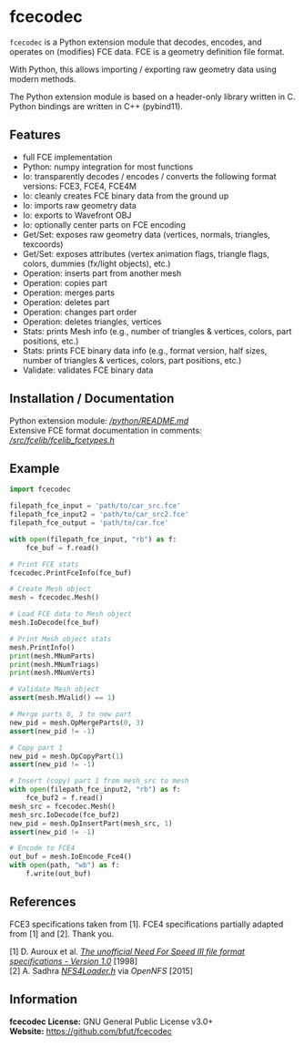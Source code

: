 # fcecodec
`fcecodec` is a Python extension module that decodes, encodes, and operates on
(modifies) FCE data. FCE is a geometry definition file format.

With Python, this allows importing / exporting raw geometry data using modern
methods.

The Python extension module is based on a header-only library written in C.
Python bindings are written in C++ (pybind11).

## Features
* full FCE implementation
* Python: numpy integration for most functions
* Io: transparently decodes / encodes / converts the following format versions: FCE3, FCE4, FCE4M
* Io: cleanly creates FCE binary data from the ground up
* Io: imports raw geometry data
* Io: exports to Wavefront OBJ
* Io: optionally center parts on FCE encoding
* Get/Set: exposes raw geometry data (vertices, normals, triangles, texcoords)
* Get/Set: exposes attributes (vertex animation flags, triangle flags, colors, dummies (fx/light objects), etc.)
* Operation: inserts part from another mesh
* Operation: copies part
* Operation: merges parts
* Operation: deletes part
* Operation: changes part order
* Operation: deletes triangles, vertices
* Stats: prints Mesh info (e.g., number of triangles & vertices, colors, part positions, etc.)
* Stats: prints FCE binary data info (e.g., format version, half sizes, number of triangles & vertices, colors, part positions, etc.)
* Validate: validates FCE binary data

## Installation / Documentation
Python extension module: [_/python/README.md_](/python/README.md)<br/>
Extensive FCE format documentation in comments: [_/src/fcelib/fcelib_fcetypes.h_](/src/fcelib/fcelib_fcetypes.h)<br/>

## Example
```py
import fcecodec

filepath_fce_input = 'path/to/car_src.fce'
filepath_fce_input2 = 'path/to/car_src2.fce'
filepath_fce_output = 'path/to/car.fce'

with open(filepath_fce_input, "rb") as f:
    fce_buf = f.read()

# Print FCE stats
fcecodec.PrintFceInfo(fce_buf)

# Create Mesh object
mesh = fcecodec.Mesh()

# Load FCE data to Mesh object
mesh.IoDecode(fce_buf)

# Print Mesh object stats
mesh.PrintInfo()
print(mesh.MNumParts)
print(mesh.MNumTriags)
print(mesh.MNumVerts)

# Validate Mesh object
assert(mesh.MValid() == 1)

# Merge parts 0, 3 to new part
new_pid = mesh.OpMergeParts(0, 3)
assert(new_pid != -1)

# Copy part 1
new_pid = mesh.OpCopyPart(1)
assert(new_pid != -1)

# Insert (copy) part 1 from mesh_src to mesh
with open(filepath_fce_input2, "rb") as f:
    fce_buf2 = f.read()
mesh_src = fcecodec.Mesh()
mesh_src.IoDecode(fce_buf2)
new_pid = mesh.OpInsertPart(mesh_src, 1)
assert(new_pid != -1)

# Encode to FCE4
out_buf = mesh.IoEncode_Fce4()
with open(path, "wb") as f:
    f.write(out_buf)
```

## References
FCE3 specifications taken from [1]. FCE4 specifications partially adapted from
[1] and [2]. Thank you.

[1] D. Auroux et al. [_The unofficial Need For Speed III file format specifications - Version 1.0_](/references/unofficial_nfs3_file_specs_10.txt) [1998]<br/>
[2] A. Sadhra [_NFS4Loader.h_](/references/OpenNFS/NFS4Loader.h) via _OpenNFS_ [2015]<br/>

## Information
__fcecodec License:__ GNU General Public License v3.0+<br/>
__Website:__ <https://github.com/bfut/fcecodec>